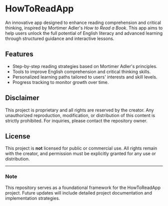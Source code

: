 # HowToReadApp

An innovative app designed to enhance reading comprehension and critical thinking, inspired by Mortimer Adler's *How to Read a Book*. This app aims to help users unlock the full potential of English literacy and advanced learning through structured guidance and interactive lessons.

## Features
- Step-by-step reading strategies based on Mortimer Adler's principles.
- Tools to improve English comprehension and critical thinking skills.
- Personalized learning paths tailored to users' interests and skill levels.
- Progress tracking to monitor growth over time.

## Disclaimer
This project is proprietary and all rights are reserved by the creator. Any unauthorized reproduction, modification, or distribution of this content is strictly prohibited. For inquiries, please contact the repository owner.

## License
This project is **not** licensed for public or commercial use. All rights remain with the creator, and permission must be explicitly granted for any use or distribution.

---

### Note
This repository serves as a foundational framework for the HowToReadApp project. Future updates will include detailed project documentation and implementation strategies.
